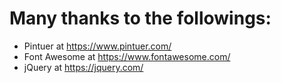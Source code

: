# Many thanks to the followings:

 - Pintuer at https://www.pintuer.com/
 - Font Awesome at https://www.fontawesome.com/
 - jQuery at https://jquery.com/
